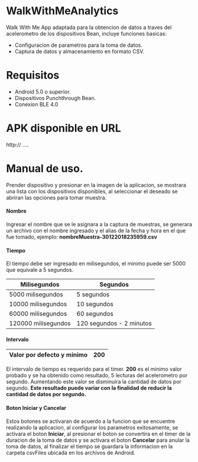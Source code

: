 # WalkWithMeAnalytics
Walk With Me App adaptada para la obtencion de datos a traves del acelerometro de los dispositivos Bean, incluye funciones basicas:
- Configuracion de parametros para la toma de datos. 
- Captura de datos y almacenamiento en formato CSV.


# Requisitos
- Android 5.0 o superior.
- Dispositivos Punchthrough Bean. 
- Conexion BLE 4.0 

# APK disponible en URL
http:// .... 

# Manual de uso. 
Prender dispositivo y presionar en la imagen de la aplicacion, se mostrara una lista con los dispositivos disponibles, al seleccionar el deseado se abriran las opciones para tomar muestra.
#### Nombre
Ingresar el nombre que se le asignara a la captura de muestras, se generara un archivo con el nombre ingresado y el alias de la fecha y hora en el que fue tomado, ejemplo: **nombreMuestra-30122018235959.csv** 
#### Tiempo 
El tiempo debe ser ingresado en milisegundos, el minimo puede ser 5000 que equivale a 5 segundos.

Milisegundos | Segundos
------------ | -------------
5000 milisegundos | 5 segundos
10000 milisegundos | 10 segundos
60000 milisegundos | 60 segundos
120000 milisegundos | 120 segundos - 2 minutos

#### Intervalo
Valor por defecto y minimo | 200
------------ | -------------

El intervalo de tiempo es requerido para el timer. **200** es el minimo valor probado y se ha obtenido como resultado, 5 lecturas del acelerometro por segundo. Aumentando este valor se disminuira la cantidad de datos por segundo. **Este resultado puede variar con la finalidad de reducir la cantidad de datos por segundo.**

#### Boton Iniciar y Cancelar
Estos botones se activaran de acuerdo a la funcion que se encuentre realizando la aplicacion, al configurar los parametros exitosamente, se activara el boton **Iniciar**, al presionar el boton se convertira en el timer de la duracion de la toma de datos y se activara el boton **Cancelar** para anular la toma de datos, al finalizar el tiempo se guardara la informacion en la carpeta csvFiles ubicada en los archivos de Android. 
